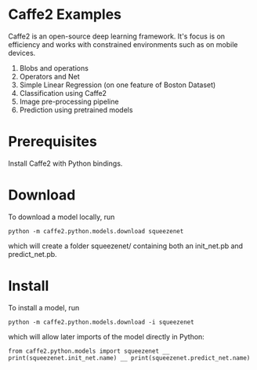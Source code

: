 # Caffe2 Examples

Caffe2 is an open-source deep learning framework. It's focus is on efficiency and works with constrained environments such as on mobile devices.

1. Blobs and operations
2. Operators and Net
3. Simple Linear Regression (on one feature of Boston Dataset)
4. Classification using Caffe2
5. Image pre-processing pipeline
6. Prediction using pretrained models


# Prerequisites

Install Caffe2 with Python bindings.


# Download

To download a model locally, run

`python -m caffe2.python.models.download squeezenet`

which will create a folder squeezenet/ containing both an init_net.pb and predict_net.pb.

# Install

To install a model, run

`python -m caffe2.python.models.download -i squeezenet`

which will allow later imports of the model directly in Python:

`from caffe2.python.models import squeezenet __
 print(squeezenet.init_net.name) __
 print(squeezenet.predict_net.name)
`

